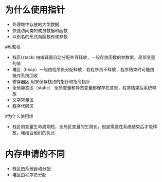 # 为什么使用指针
* 处理堆中存放的大型数据
* 快速访问类的成员数据和函数
* 以别名的形式向函数传递参数



#堆和栈
* 栈区(stack) 由编译器自动分配并且释放，一般存放函数的参数值，局部变量的值
* 堆区（heap）一般由程序员分配释放，若程序员不释放，程序结束时可能由操作系统回收
* 寄存器区 用来保存栈顶的指针和指令指针
* 全局静态区（static） 全局变量和静态变量都保存在这里，程序结束后系统释放
* 文字常量区
* 程序代码区



#为什么使用堆
* 栈区的变量生命周期短，全局区变量的生周长，但是需要在系统结束后才能释放，堆结合他们的优点



# 内存申请的不同
* 栈区由系统自动分配
* 堆区由程序员分配
